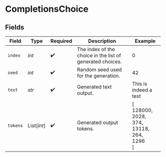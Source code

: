 # CompletionsChoice


## Fields

| Field                                                     | Type                                                      | Required                                                  | Description                                               | Example                                                   |
| --------------------------------------------------------- | --------------------------------------------------------- | --------------------------------------------------------- | --------------------------------------------------------- | --------------------------------------------------------- |
| `index`                                                   | *int*                                                     | :heavy_check_mark:                                        | The index of the choice in the list of generated choices. | 0                                                         |
| `seed`                                                    | *int*                                                     | :heavy_check_mark:                                        | Random seed used for the generation.                      | 42                                                        |
| `text`                                                    | *str*                                                     | :heavy_check_mark:                                        | Generated text output.                                    | This is indeed a test                                     |
| `tokens`                                                  | List[*int*]                                               | :heavy_check_mark:                                        | Generated output tokens.                                  | [<br/>128000,<br/>2028,<br/>374,<br/>13118,<br/>264,<br/>1296<br/>] |